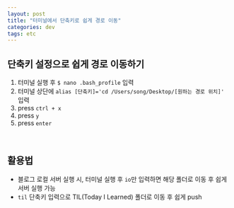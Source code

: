 ```yaml
---
layout: post
title: "터미널에서 단축키로 쉽게 경로 이동"
categories: dev
tags: etc
---
```


## 단축키 설정으로 쉽게 경로 이동하기

1. 터미널 실행 후 `$ nano .bash_profile` 입력
2. 터미널 상단에 `alias [단축키]='cd /Users/song/Desktop/[원하는 경로 위치]'` 입력
3. press `ctrl + x`
4. press `y`
5. press `enter`


<br>

## 활용법

- 블로그 로컬 서버 실행 시, 터미널 실행 후 `io`만 입력하면 해당 폴더로 이동 후 쉽게 서버 실행 가능
- `til` 단축키 입력으로 TIL(Today I Learned) 폴더로 이동 후 쉽게 push

<br>
